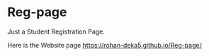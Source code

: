 # Reg-page
Just a Student Registration Page.

Here is the Website page
https://rohan-deka5.github.io/Reg-page/
